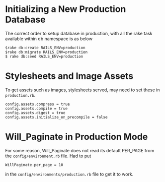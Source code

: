 Initializing a New Production Database
====================================
The correct order to setup database in production, with all the rake task 
available within db namespace is as below
 
```
$rake db:create RAILS_ENV=production
$rake db:migrate RAILS_ENV=production
$ rake db:seed RAILS_ENV=production
```

Stylesheets and Image Assets
============================
To get assets such as images, stylesheets served, may need to set these
in `production.rb`.

```
config.assets.compress = true
config.assets.compile = true
config.assets.digest = true
config.assets.initialize_on_precompile = false
```

Will_Paginate in Production Mode
================================
For some reason, Will_Paginate does not read its default PER_PAGE from the
`config/environment.rb` file. Had to put

```
WillPaginate.per_page = 10
```

in the `config/environments/production.rb` file to get it to work.
